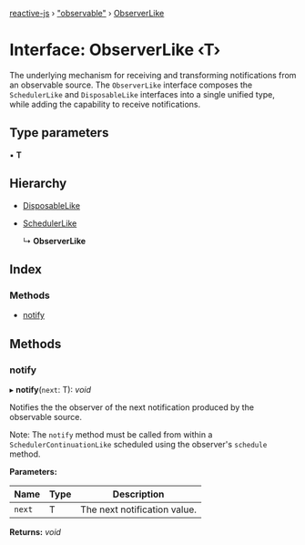 [reactive-js](../README.md) › ["observable"](../modules/_observable_.md) › [ObserverLike](_observable_.observerlike.md)

# Interface: ObserverLike ‹**T**›

The underlying mechanism for receiving and transforming notifications from an
observable source. The `ObserverLike` interface composes the `SchedulerLike` and
`DisposableLike` interfaces into a single unified type, while adding the capability
to receive notifications.

## Type parameters

▪ **T**

## Hierarchy

* [DisposableLike](_disposable_.disposablelike.md)

* [SchedulerLike](_scheduler_.schedulerlike.md)

  ↳ **ObserverLike**

## Index

### Methods

* [notify](_observable_.observerlike.md#notify)

## Methods

###  notify

▸ **notify**(`next`: T): *void*

Notifies the the observer of the next notification produced by the observable source.

Note: The `notify` method must be called from within a `SchedulerContinuationLike`
scheduled using the observer's `schedule` method.

**Parameters:**

Name | Type | Description |
------ | ------ | ------ |
`next` | T | The next notification value.  |

**Returns:** *void*
